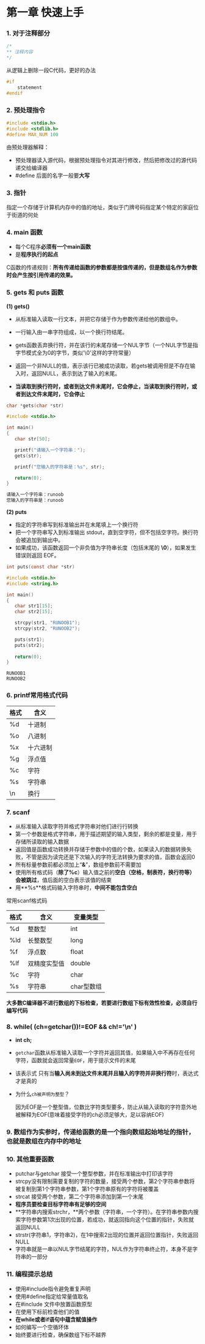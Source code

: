 # 第一章 快速上手

### **1. 对于注释部分**

```C
/* 
** 注释内容 
*/
```



从逻辑上删除一段C代码，更好的办法

```C
#if    
	statement 
#endif
```

### **2. 预处理指令**

```C
#include <stdio.h> 
#include <stdlib.h> 
#define MAX_NUM 100
```

由预处理器解释：

- 预处理器读入源代码，根据预处理指令对其进行修改，然后把修改过的源代码递交给编译器
- \#define 后面的名字一般要**大写**

### **3. 指针**

指定一个存储于计算机内存中的值的地址，类似于门牌号码指定某个特定的家庭位于街道的何处

### **4. main 函数**

- 每个C程序**必须有一个main函数**
- 是**程序执行的起点**

C函数的传递规则：**所有传递给函数的参数都是按值传递的，但是数组名作为参数时会产生按引用传递的效果。**



### **5. gets 和 puts 函数**

**(1) gets()**

- 从标准输入读取一行文本，并把它存储于作为参数传递给他的数组中。

- 一行输入由一串字符组成，以一个换行符结尾。
- gets函数丢弃换行符，并在该行的末尾存储一个NUL字节（一个NUL字节是指字节模式全为0的字节，类似'\0'这样的字符常量）
- 返回一个非NULL的值，表示该行已被成功读取，若gets被调用但是不存在输入时，返回NULL，表示到达了输入的末尾。
- **当读取到换行符时，或者到达文件末尾时，它会停止，当读取到换行符时，或者到达文件末尾时，它会停止**

```C
char *gets(char *str)
```

```C
#include <stdio.h>

int main()
{
   char str[50];

   printf("请输入一个字符串：");
   gets(str);

   printf("您输入的字符串是：%s", str);

   return(0);
}
```

```C
请输入一个字符串：runoob
您输入的字符串是：runoob
```



**(2) puts**

- 指定的字符串写到标准输出并在末尾填上一个换行符
- 把一个字符串写入到标准输出 stdout，直到空字符，但不包括空字符。换行符会被追加到输出中。
- 如果成功，该函数返回一个非负值为字符串长度（包括末尾的 **\0**），如果发生错误则返回 EOF。

```C
int puts(const char *str)
```

```C
#include <stdio.h>
#include <string.h>

int main()
{
   char str1[15];
   char str2[15];

   strcpy(str1, "RUNOOB1");
   strcpy(str2, "RUNOOB2");

   puts(str1);
   puts(str2);
   
   return(0);
}
```

```
RUNOOB1
RUNOOB2
```



### **6. printf常用格式代码**

| 格式 | 含义     |
| ---- | -------- |
| %d   | 十进制   |
| %o   | 八进制   |
| %x   | 十六进制 |
| %g   | 浮点值   |
| %c   | 字符     |
| %s   | 字符串   |
| \n   | 换行     |

### **7. scanf**

- 从标准输入读取字符并格式字符串对他们进行行转换
- 第一个参数是格式字符串，用于描述期望的输入类型，剩余的都是变量，用于存储所读取的输入数据
- 返回值是函数成功转换并存储于参数中的值的个数，如果读入的数据转换失败，不管是因为读完还是下次输入的字符无法转换为要求的值，函数会返回0
- 所有标量参数前都必须加上“**&**”，数组参数前不需要加
- 使用所有格式码（**除了%c**）输入值之前的**空白（空格，制表符，换行符等）会被跳过**，值后面的空白表示该值的结束
- 用**%s**格式码输入字符串时，**中间不能包含空白**

常用scanf格式码

| **格式** | **含义**     | **变量类型** |
| -------- | ------------ | ------------ |
| %d       | 整数型       | int          |
| %ld      | 长整数型     | long         |
| %f       | 浮点数       | float        |
| %lf      | 双精度实型值 | double       |
| %c       | 字符         | char         |
| %s       | 字符串       | char型数组   |

**大多数C编译器不进行数组的下标检查，若要进行数组下标有效性检查，必须自行编写代码**

### **8. while( (ch=getchar())!=EOF && ch!='\n' )**

- **int ch;**

- `getchar`函数从标准输入读取一个字符并返回其值，如果输入中不再存在任何字符，函数就会返回常量`EOF`，用于提示文件的末尾

- 该表示式 只有当**输入尚未到达文件末尾并且输入的字符并非换行符**时，表达式才是真的

- 为什么`ch被声明为整型`？

  因为EOF是一个整型值，位数比字符类型要多，防止从输入读取的字符意外地被解释为EOF(意味着接受字符的ch必须足够大，足以容纳EOF)



### **9. 数组作为实参时，传递给函数的是一个指向数组起始地址的指针，也就是数组在内存中的地址**

### **10. 其他重要函数**

- putchar与getchar 接受一个整型参数，并在标准输出中打印该字符
- strcpy没有限制需要复制的字符的数量，接受两个参数，第2个字符串参数将被复制到第1个字符串参数，第1个字符串原有的字符将被覆盖
- strcat 接受两个参数，第二个字符串添加到第一个末尾
- **程序员要检查目标字符串有足够的空间**
- **字符串内搜索strchr，**两个参数（字符串，一个字符）。在字符串参数内搜索字符参数第1次出现的位置，若成功，就返回指向这个位置的指针，失败就返回NULL
- strstr(字符串1，字符串2)，在1中搜索2出现的位置并返回位置指针，失败返回NULL
- 字符串就是一串以NUL字节结尾的字符，NUL作为字符串终止符，本身不是字符串的一部分

### **11. 编程提示总结**

- 使用#include指令避免重复声明
- 使用#define指定给常量值取名
- 在#include 文件中放置函数原型
- 在使用下标前检查他们的值
- **在while或者if语句中蕴含赋值操作**
- 如何编写一个空循环体
- 始终要进行检查，确保数组下标不越界

